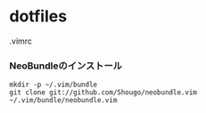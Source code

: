 # dotfiles
.vimrc

### NeoBundleのインストール
```
mkdir -p ~/.vim/bundle
git clone git://github.com/Shougo/neobundle.vim ~/.vim/bundle/neobundle.vim
```
